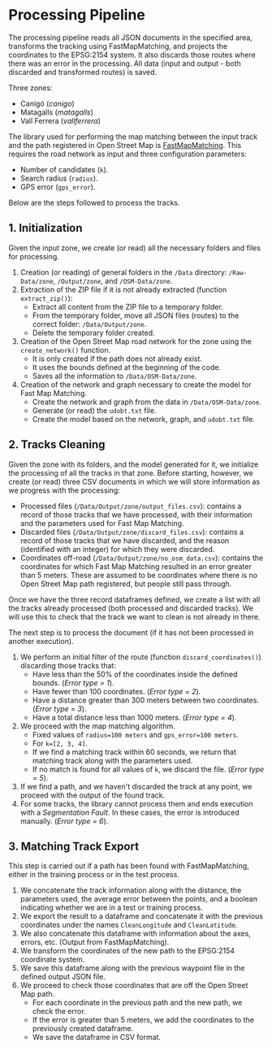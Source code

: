 # Processing Pipeline

The processing pipeline reads all JSON documents in the specified area, transforms the tracking using FastMapMatching, and projects the coordinates to the EPSG:2154 system. It also discards those routes where there was an error in the processing. All data (input and output - both discarded and transformed routes) is saved.

Three zones:
* Canigó (*canigo*)
* Matagalls (*matagalls*)
* Vall Ferrera (*vallferrera*)

The library used for performing the map matching between the input track and the path registered in Open Street Map is [FastMapMatching](https://fmm-wiki.github.io/). This requires the road network as input and three configuration parameters:
* Number of candidates (`k`).
* Search radius (`radius`).
* GPS error (`gps_error`).

Below are the steps followed to process the tracks.

## 1. Initialization

Given the input zone, we create (or read) all the necessary folders and files for processing.

1. Creation (or reading) of general folders in the `/Data` directory: `/Raw-Data/zone`, `/Output/zone`, and `/OSM-Data/zone`.
2. Extraction of the ZIP file if it is not already extracted (function `extract_zip()`):
    * Extract all content from the ZIP file to a temporary folder.
    * From the temporary folder, move all JSON files (routes) to the correct folder: `/Data/Output/zone`.
    * Delete the temporary folder created.
3. Creation of the Open Street Map road network for the zone using the `create_network()` function.
    * It is only created if the path does not already exist.
    * It uses the bounds defined at the beginning of the code.
    * Saves all the information to `/Data/OSM-Data/zone`.
4. Creation of the network and graph necessary to create the model for Fast Map Matching.
    * Create the network and graph from the data in `/Data/OSM-Data/zone`. 
    * Generate (or read) the `udobt.txt` file.
    * Create the model based on the network, graph, and `udobt.txt` file.

## 2. Tracks Cleaning

Given the zone with its folders, and the model generated for it, we initialize the processing of all the tracks in that zone. Before starting, however, we create (or read) three CSV documents in which we will store information as we progress with the processing:
* Processed files (`/Data/Output/zone/output_files.csv`): contains a record of those tracks that we have processed, with their information and the parameters used for Fast Map Matching.
* Discarded files (`/Data/Output/zone/discard_files.csv`): contains a record of those tracks that we have discarded, and the reason (identified with an integer) for which they were discarded.
* Coordinates off-road (`/Data/Output/zone/no_osm_data.csv`): contains the coordinates for which Fast Map Matching resulted in an error greater than 5 meters. These are assumed to be coordinates where there is no Open Street Map path registered, but people still pass through.

Once we have the three record dataframes defined, we create a list with all the tracks already processed (both processed and discarded tracks). We will use this to check that the track we want to clean is not already in there.

The next step is to process the document (if it has not been processed in another execution).
1. We perform an initial filter of the route (function `discard_coordinates()`) discarding those tracks that:
    * Have less than the 50% of the coordinates inside the defined bounds. (*Error type = 1*).
    * Have fewer than 100 coordinates. (*Error type = 2*).
    * Have a distance greater than 300 meters between two coordinates. (*Error type = 3*).
    * Have a total distance less than 1000 meters. (*Error type = 4*).
2. We proceed with the map matching algorithm.
    * Fixed values of `radius=100 meters` and `gps_error=100 meters`. 
    * For `k=[2, 3, 4]`.
    * If we find a matching track within 60 seconds, we return that matching track along with the parameters used.
    * If no match is found for all values of `k`, we discard the file. (*Error type = 5*).
3. If we find a path, and we haven't discarded the track at any point, we proceed with the output of the found track.
4. For some tracks, the library cannot process them and ends execution with a *Segmentation Fault*. In these cases, the error is introduced manually. (*Error type = 6*).

## 3. Matching Track Export

This step is carried out if a path has been found with FastMapMatching, either in the training process or in the test process.

1. We concatenate the track information along with the distance, the parameters used, the average error between the points, and a boolean indicating whether we are in a test or training process.
2. We export the result to a dataframe and concatenate it with the previous coordinates under the names `CleanLongitude` and `CleanLatitude`.
3. We also concatenate this dataframe with information about the axes, errors, etc. (Output from FastMapMatching).
4. We transform the coordinates of the new path to the EPSG:2154 coordinate system.
5. We save this dataframe along with the previous waypoint file in the defined output JSON file.
6. We proceed to check those coordinates that are off the Open Street Map path.
    * For each coordinate in the previous path and the new path, we check the error.
    * If the error is greater than 5 meters, we add the coordinates to the previously created dataframe.
    * We save the dataframe in CSV format.
